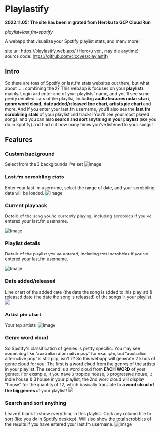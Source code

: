 # Playlastify

**2022.11.05: The site has been migrated from Heroku to GCP Cloud Run**

*playlist+last.fm+spotify*

A webapp that visualize your Spotify playlist stats, and many more!

site url: https://playlastify.web.app/ ([Heroku ver.](https://playlastify.herokuapp.com), may die anytime)  
source code: https://github.com/dlccyes/playlastify

## Intro

So there are tons of Spotify or last.fm stats websites out there, but what about ..... combining the 2? This webapp is focused on your **playlists** mainly. Login and enter one of your playlists' name, and you'll see some pretty detailed stats of the playlist, including **audio features radar chart**, **genre word cloud**, **date added/released line chart**, **artists pie chart** and more. And if you enter your last.fm username, you'll also see the **last.fm scrobbling stats** of your playlist and tracks! You'll see your most played songs, and you can also **search and sort anything in your playlist** (like you do in Spotify) and find out how many times you've listened to your songs!

## Features

### Custom background

Select from the 3 backgrounds I've set
![Image](https://i.imgur.com/LOAhvjK.png)

### Last.fm scrobbling stats

Enter your last.fm username, select the range of date, and your scrobbling data will be loaded.
![Image](https://i.imgur.com/SlQDHj8.png)

### Current playback

Details of the song you're currently playing, including scrobbles if you've entered your last.fm username.
<!-- ![](https://i.imgur.com/S6CWjvX.png) -->
![Image](https://i.imgur.com/LYnGesA.png)

### Playlist details

Details of the playlist you've entered, including total scrobbles if you've entered your last.fm username.
<!-- ![Image](https://i.imgur.com/LVZVQWx.png) -->
![Image](https://i.imgur.com/fKjx5lW.png)

### Date added/released

Line chart of the added date (the date the song is added to this playlist) & released date (the date the song is released) of the songs in your playlist.
![](https://i.imgur.com/S5JJAl6.jpg)

### Artist pie chart

Your top artists.
![Image](https://i.imgur.com/pGZAnrI.png)

### Genre word cloud

So Spotify's classification of genres is pretty specific. You may see something like "australian alternative pop" for example, but "australian alternative pop" is still pop, isn't it? So this webapp will generate 2 kinds of genre cloud for you. The first is a word cloud from the genres of the artists in your playlist. The second is a word cloud from **EACH WORD** of your genres. For example, if you have 3 tropical house, 3 progressive house, 3 indie house & 3 house in your playlist, the 2nd word cloud will display "house" for the quantity of 12, which basically translate to **a word cloud of the big genres** of your playlist!
![](https://i.imgur.com/H2FJeje.jpg)

### Search and sort anything

Leave it blank to show everything in this playlist. Click any column title to sort (like you do in Spotify desktop). Will also show the total scrobbles of the results if you have entered your last.fm username.
![Image](https://i.imgur.com/JOM6Gsg.png)

